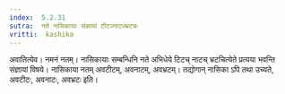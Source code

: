 ```yaml
---
index:  5.2.31
sutra:  नते नासिकायाः संज्ञायां टीटञ्नाटज्भ्रटचः
vritti:  kashika 
---
```


अवातित्येव। नमनं नतम्। नासिकायाः सम्बन्धिनि नते अभिधेये टिटच् नाटच् भ्रटचित्येते प्रत्यया भवन्ति संज्ञायां विषये। नासिकाया नतम् अवटीटम्, अवनाटम्, अवभ्रटम्। तद्योगान् नासिका ऽपि तथा उच्यते, अवटीटः, अवनाटः, अवभ्रटः इति।

